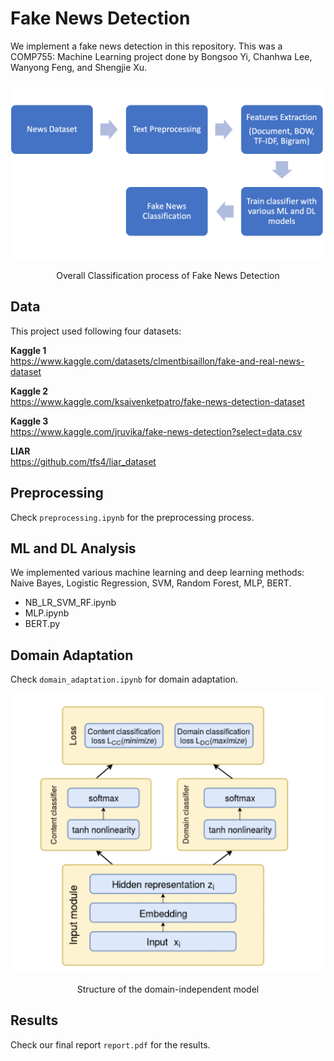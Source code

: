 # Fake News Detection

We implement a fake news detection in this repository. This was a COMP755: Machine Learning project done by Bongsoo Yi, Chanhwa Lee, Wanyong Feng, and Shengjie Xu.

<p align="center">
  <img src="data/overall_process.png" width="600">
  <p align = "center">
  Overall Classification process of Fake News Detection
</p>


## Data

This project used following four datasets:

**Kaggle 1**     
https://www.kaggle.com/datasets/clmentbisaillon/fake-and-real-news-dataset

**Kaggle 2**          
https://www.kaggle.com/ksaivenketpatro/fake-news-detection-dataset

**Kaggle 3**           
https://www.kaggle.com/jruvika/fake-news-detection?select=data.csv

**LIAR**         
https://github.com/tfs4/liar_dataset


## Preprocessing
Check `preprocessing.ipynb` for the preprocessing process.

## ML and DL Analysis
We implemented various machine learning and deep learning methods: Naive Bayes, Logistic Regression, SVM, Random Forest, MLP, BERT.

* NB_LR_SVM_RF.ipynb
* MLP.ipynb
* BERT.py

## Domain Adaptation
Check `domain_adaptation.ipynb` for domain adaptation.

<p align="center">
  <img src="data/domain_independent_model.png" width="600">
  <p align = "center">
  Structure of the domain-independent model
</p>

## Results
Check our final report `report.pdf` for the results.
